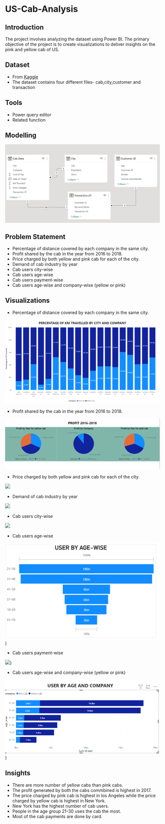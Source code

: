 # US-Cab-Analysis

## Introduction

The project involves analyzing the dataset using Power BI. The primary objective of the project is to create visualizations to deliver insights on the pink and yellow cab of US.

## Dataset

* From [Kaggle](https://www.kaggle.com/datasets/nishantdhingra/cabs-fare-data)
* The dataset contains four different files- cab,city,customer and transaction

## Tools

* Power query editor
* Related function 

## Modelling

![](modelling.png)

## Problem Statement

* Percentage of distance covered by each company in the same city.
* Profit shared by the cab in the year from 2016 to 2018.
* Price charged by both yellow and pink cab for each of the city. 
* Demand of cab industry by year
* Cab users city-wise
* Cab users age-wise
* Cab users payment-wise
* Cab users age-wise and company-wise (yellow or pink)

## Visualizations

* Percentage of distance covered by each company in the same city.

![](distance_by_city_and_company.png)

* Profit shared by the cab in the year from 2016 to 2018.

![](Profit.png)

* Price charged by both yellow and pink cab for each of the city. 

![](Price_charged_by_citydistance_by_city_and_company.png)

* Demand of cab industry by year

![](Demand_of_cab_by_user.png)

* Cab users city-wise

![](user_by_city_wise.png)

* Cab users age-wise

![](user_by_age_wise.png))

* Cab users payment-wise

![](user_by_payment_wise.png))

* Cab users age-wise and company-wise (yellow or pink)

![](user_by_age_and_company.png))

## Insights

* There are more number of yellow cabs than pink cabs.
* The profit generated by both the cabs commbined is highest in 2017.
* The price charged by pink cab is highest in los Angeles while the price charged by yellow cab is highest in New York.
* New York has the highest number of cab users.
* People in the age group 21-30 uses the cab the most.
* Most of the cab payments are done by card.













